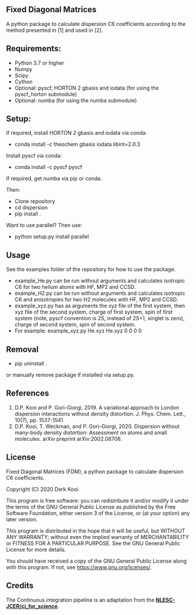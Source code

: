 ## Fixed Diagonal Matrices 
A python package to calculate dispersion C6 coefficients according to the method presented in [1] and used in [2].

## Requirements:
- Python 3.7 or higher
- Numpy
- Scipy
- Cython
- Optional: pyscf, HORTON 2 gbasis and iodata (for using the pyscf_horton submodule)
- Optional: numba (for using the numba submodule)

## Setup:

If required, install HORTON 2 gbasis and iodata via conda:
- conda install -c theochem gbasis iodata libint=2.0.3

Install pyscf via conda:
- conda install -c pyscf pyscf

If required, get numba via pip or conda.

Then:
- Clone repository
- cd dispersion
- pip install .

Want to use parallel? Then use:
- python setup.py install parallel

## Usage
See the examples folder of the repository for how to use the package.

- example_He.py can be run without arguments and calculates isotropic C6 for two helium atoms with HF, MP2 and CCSD.
- example_H2.py can be run without arguments and calculates isotropic C6 and anisotropies for two H2 molecules with HF, MP2 and CCSD.
- example_xyz.py has as arguments the xyz file of the first system, then xyz file of the second system, charge of first system, spin of first system (note, pyscf convention is 2S, instead of 2S+1, singlet is zero), charge of second system, spin of second system.
- For example: example_xyz.py He.xyz He.xyz 0 0 0 0

## Removal
- pip uninstall .

or manually remove package if installed via setup.py.


## References
1. D.P. Kooi and P. Gori-Giorgi, 2019. A variational approach to London dispersion interactions without density distortion. J. Phys. Chem. Lett., 10(7), pp. 1537-1541.
2. D.P. Kooi, T. Weckman, and P. Gori-Giorgi, 2020. Dispersion without many-body density distortion: Assessment on atoms and small molecules. arXiv preprint arXiv:2002.08708.

## License
Fixed Diagonal Matrices (FDM), a python package to calculate dispersion C6 coefficients.

Copyright (C) 2020  Derk Kooi

This program is free software: you can redistribute it and/or modify
it under the terms of the GNU General Public License as published by
the Free Software Foundation, either version 3 of the License, or
(at your option) any later version.

This program is distributed in the hope that it will be useful,
but WITHOUT ANY WARRANTY; without even the implied warranty of
MERCHANTABILITY or FITNESS FOR A PARTICULAR PURPOSE.  See the
GNU General Public License for more details.

You should have received a copy of the GNU General Public License 
along with this program.  If not, see <https://www.gnu.org/licenses/>.

## Credits
The Continuous integration pipeline is an adaptation from the **[NLESC-JCER/ci_for_science](https://github.com/NLESC-JCER/ci_for_science)**.
